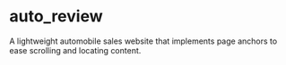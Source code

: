 # auto_review
A lightweight automobile sales website that implements page anchors to ease scrolling and locating content.
